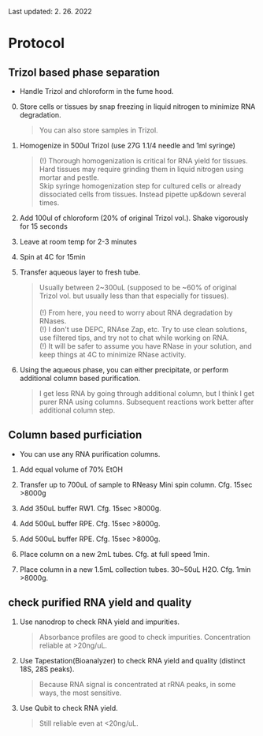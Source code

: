 Last updated: 2. 26. 2022

    
# Protocol

## Trizol based phase separation

* Handle Trizol and chloroform in the fume hood. 

0. Store cells or tissues by snap freezing in liquid nitrogen to minimize RNA degradation. 
    > You can also store samples in Trizol. 

1. Homogenize in 500ul Trizol (use 27G 1.1/4 needle and 1ml syringe)
    > (!) Thorough homogenization is critical for RNA yield for tissues.<br>
    >     Hard tissues may require grinding them in liquid nitrogen using mortar and pestle.<br>
    >     Skip syringe homogenization step for cultured cells or already dissociated cells from tissues. Instead pipette up&down several times.

2. Add 100ul of chloroform (20% of original Trizol vol.). Shake vigorously for 15 seconds
 
3. Leave at room temp for 2-3 minutes
 
4. Spin at 4C for 15min
 
5. Transfer aqueous layer to fresh tube.
    > Usually between 2~300uL (supposed to be ~60% of original Trizol vol. but usually less than that especially for tissues).<br><br>
    > (!) From here, you need to worry about RNA degradation by RNases. <br>
    > (!) I don't use DEPC, RNAse Zap, etc. Try to use clean solutions, use filtered tips, and try not to chat while working on RNA.<br>
    > (!) It will be safer to assume you have RNase in your solution, and keep things at 4C to minimize RNase activity. 
    

6. Using the aqueous phase, you can either precipitate, or perform additional column based purification. 
    > I get less RNA by going through additional column, but I think I get purer RNA using columns. Subsequent reactions work better after additional column step. 

## Column based purficiation

* You can use any RNA purification columns. 

1. Add equal volume of 70% EtOH
 
2. Transfer up to 700uL of sample to RNeasy Mini spin column. Cfg. 15sec >8000g
 
3. Add 350uL buffer RW1. Cfg. 15sec >8000g.
 
4. Add 500uL buffer RPE. Cfg. 15sec >8000g.
 
5. Add 500uL buffer RPE. Cfg. 15sec >8000g. 
 
6. Place column on a new 2mL tubes. Cfg. at full speed 1min.  
 
7. Place column in a new 1.5mL collection tubes. 30~50uL H2O. Cfg. 1min >8000g.


## check purified RNA yield and quality

1. Use nanodrop to check RNA yield and impurities.
    > Absorbance profiles are good to check impurities. Concentration reliable at >20ng/uL.
    
2. Use Tapestation(Bioanalyzer) to check RNA yield and quality (distinct 18S, 28S peaks).
    > Because RNA signal is concentrated at rRNA peaks, in some ways, the most sensitive. 

3. Use Qubit to check RNA yield.
    > Still reliable even at <20ng/uL.
 
